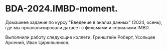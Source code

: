 # BDA-2024.IMBD-moment.

Домашнее задание по курсу "Введение в анализ данных" (2024, осень), где мы проанализировали датасет с фильмами и сериалами IMBD. 

Выполнили работу следующие коллеги: Гринштейн Роберт, Усольцев Арсений, Иван Цирюльников.
